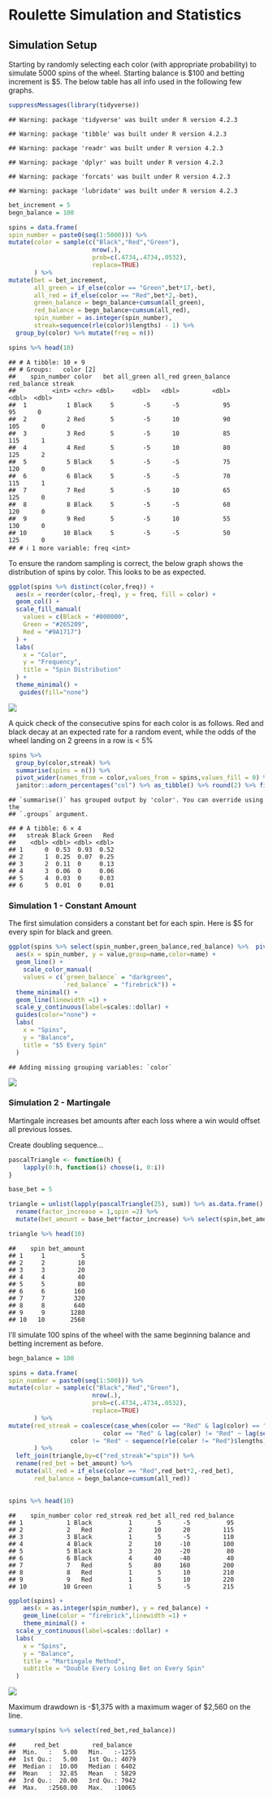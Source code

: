 Roulette Simulation and Statistics
================

## Simulation Setup

Starting by randomly selecting each color (with appropriate probability)
to simulate 5000 spins of the wheel. Starting balance is \$100 and
betting increment is \$5. The below table has all info used in the
following few graphs.

``` r
suppressMessages(library(tidyverse))
```

    ## Warning: package 'tidyverse' was built under R version 4.2.3

    ## Warning: package 'tibble' was built under R version 4.2.3

    ## Warning: package 'readr' was built under R version 4.2.3

    ## Warning: package 'dplyr' was built under R version 4.2.3

    ## Warning: package 'forcats' was built under R version 4.2.3

    ## Warning: package 'lubridate' was built under R version 4.2.3

``` r
bet_increment = 5
begn_balance = 100

spins = data.frame(
spin_number = paste0(seq(1:5000))) %>% 
mutate(color = sample(c("Black","Red","Green"),
                       nrow(.),
                       prob=c(.4734,.4734,.0532),
                       replace=TRUE)
       ) %>% 
mutate(bet = bet_increment,
       all_green = if_else(color == "Green",bet*17,-bet),
       all_red = if_else(color == "Red",bet*2,-bet),
       green_balance = begn_balance+cumsum(all_green),
       red_balance = begn_balance+cumsum(all_red),
       spin_number = as.integer(spin_number),
       streak=sequence(rle(color)$lengths) - 1) %>% 
  group_by(color) %>% mutate(freq = n())

spins %>% head(10)
```

    ## # A tibble: 10 × 9
    ## # Groups:   color [2]
    ##    spin_number color   bet all_green all_red green_balance red_balance streak
    ##          <int> <chr> <dbl>     <dbl>   <dbl>         <dbl>       <dbl>  <dbl>
    ##  1           1 Black     5        -5      -5            95          95      0
    ##  2           2 Red       5        -5      10            90         105      0
    ##  3           3 Red       5        -5      10            85         115      1
    ##  4           4 Red       5        -5      10            80         125      2
    ##  5           5 Black     5        -5      -5            75         120      0
    ##  6           6 Black     5        -5      -5            70         115      1
    ##  7           7 Red       5        -5      10            65         125      0
    ##  8           8 Black     5        -5      -5            60         120      0
    ##  9           9 Red       5        -5      10            55         130      0
    ## 10          10 Black     5        -5      -5            50         125      0
    ## # ℹ 1 more variable: freq <int>

To ensure the random sampling is correct, the below graph shows the
distribution of spins by color. This looks to be as expected.

``` r
ggplot(spins %>% distinct(color,freq)) +
  aes(x = reorder(color,-freq), y = freq, fill = color) +
  geom_col() +
  scale_fill_manual(
    values = c(Black = "#000000",
    Green = "#265209",
    Red = "#9A1717")
  ) +
  labs(
    x = "Color",
    y = "Frequency",
    title = "Spin Distribution"
  ) +
  theme_minimal() +
   guides(fill="none")
```

![](Roulette_files/figure-gfm/unnamed-chunk-2-1.png)<!-- -->

A quick check of the consecutive spins for each color is as follows. Red
and black decay at an expected rate for a random event, while the odds
of the wheel landing on 2 greens in a row is \< 5%

``` r
spins %>% 
  group_by(color,streak) %>% 
  summarise(spins = n()) %>% 
  pivot_wider(names_from = color,values_from = spins,values_fill = 0) %>% 
  janitor::adorn_percentages("col") %>% as_tibble() %>% round(2) %>% filter(streak < 6)
```

    ## `summarise()` has grouped output by 'color'. You can override using the
    ## `.groups` argument.

    ## # A tibble: 6 × 4
    ##   streak Black Green   Red
    ##    <dbl> <dbl> <dbl> <dbl>
    ## 1      0  0.53  0.93  0.52
    ## 2      1  0.25  0.07  0.25
    ## 3      2  0.11  0     0.13
    ## 4      3  0.06  0     0.06
    ## 5      4  0.03  0     0.03
    ## 6      5  0.01  0     0.01

### Simulation 1 - Constant Amount

The first simulation considers a constant bet for each spin. Here is \$5
for every spin for black and green.

``` r
ggplot(spins %>% select(spin_number,green_balance,red_balance) %>%  pivot_longer(cols = contains("balance"))) +
  aes(x = spin_number, y = value,group=name,color=name) +
  geom_line() +
    scale_color_manual(
    values = c(`green_balance` = "darkgreen",
               `red_balance` = "firebrick")) +
  theme_minimal() +
  geom_line(linewidth =1) +
  scale_y_continuous(label=scales::dollar) +
  guides(color="none") +
  labs(
    x = "Spins",
    y = "Balance",
    title = "$5 Every Spin"
  )
```

    ## Adding missing grouping variables: `color`

![](Roulette_files/figure-gfm/unnamed-chunk-4-1.png)<!-- -->

### Simulation 2 - Martingale

Martingale increases bet amounts after each loss where a win would
offset all previous losses.

Create doubling sequence…

``` r
pascalTriangle <- function(h) {
    lapply(0:h, function(i) choose(i, 0:i))
}

base_bet = 5

triangle = unlist(lapply(pascalTriangle(25), sum)) %>% as.data.frame() %>% mutate(row_number()) %>% 
  rename(factor_increase = 1,spin =2) %>% 
  mutate(bet_amount = base_bet*factor_increase) %>% select(spin,bet_amount)

triangle %>% head(10)
```

    ##    spin bet_amount
    ## 1     1          5
    ## 2     2         10
    ## 3     3         20
    ## 4     4         40
    ## 5     5         80
    ## 6     6        160
    ## 7     7        320
    ## 8     8        640
    ## 9     9       1280
    ## 10   10       2560

I’ll simulate 100 spins of the wheel with the same beginning balance and
betting increment as before.

``` r
begn_balance = 100

spins = data.frame(
spin_number = paste0(seq(1:500))) %>% 
mutate(color = sample(c("Black","Red","Green"),
                       nrow(.),
                       prob=c(.4734,.4734,.0532),
                       replace=TRUE)
       ) %>% 
mutate(red_streak = coalesce(case_when(color == "Red" & lag(color) == "Red" ~ 1,
                          color == "Red" & lag(color) != "Red" ~ lag(sequence(rle(color != "Red")$lengths)+1),
                 color != "Red" ~ sequence(rle(color != "Red")$lengths)),1)
       ) %>% 
  left_join(triangle,by=c("red_streak"="spin")) %>% 
  rename(red_bet = bet_amount) %>% 
  mutate(all_red = if_else(color == "Red",red_bet*2,-red_bet),
       red_balance = begn_balance+cumsum(all_red))

 
spins %>% head(10)
```

    ##    spin_number color red_streak red_bet all_red red_balance
    ## 1            1 Black          1       5      -5          95
    ## 2            2   Red          2      10      20         115
    ## 3            3 Black          1       5      -5         110
    ## 4            4 Black          2      10     -10         100
    ## 5            5 Black          3      20     -20          80
    ## 6            6 Black          4      40     -40          40
    ## 7            7   Red          5      80     160         200
    ## 8            8   Red          1       5      10         210
    ## 9            9   Red          1       5      10         220
    ## 10          10 Green          1       5      -5         215

``` r
ggplot(spins) +
    aes(x = as.integer(spin_number), y = red_balance) +
    geom_line(color = "firebrick",linewidth =1) +
    theme_minimal() +
  scale_y_continuous(label=scales::dollar) +
  labs(
    x = "Spins",
    y = "Balance",
    title = "Martingale Method",
    subtitle = "Double Every Losing Bet on Every Spin"
  )
```

![](Roulette_files/figure-gfm/unnamed-chunk-7-1.png)<!-- -->

Maximum drawdown is -\$1,375 with a maximum wager of \$2,560 on the
line.

``` r
summary(spins %>% select(red_bet,red_balance))
```

    ##     red_bet         red_balance   
    ##  Min.   :   5.00   Min.   :-1255  
    ##  1st Qu.:   5.00   1st Qu.: 4079  
    ##  Median :  10.00   Median : 6402  
    ##  Mean   :  32.85   Mean   : 5829  
    ##  3rd Qu.:  20.00   3rd Qu.: 7942  
    ##  Max.   :2560.00   Max.   :10065
